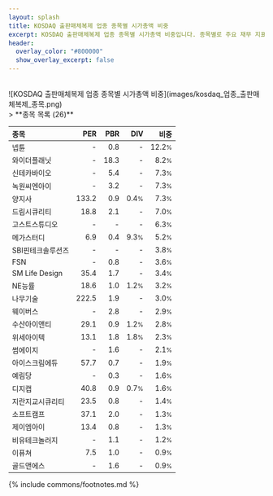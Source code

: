 ```yaml
---
layout: splash
title: KOSDAQ 출판매체복제 업종 종목별 시가총액 비중
excerpt: KOSDAQ 출판매체복제 업종 종목별 시가총액 비중입니다. 종목별로 주요 재무 지표를 함께 표시합니다.
header:
  overlay_color: "#800000"
  show_overlay_excerpt: false
---
```

<br>
![KOSDAQ 출판매체복제 업종 종목별 시가총액 비중](images/kosdaq_업종_출판매체복제_종목.png)
<br>
> **종목 목록 (26)**<a id="list"></a>

| **종목** | **PER** | **PBR** | **DIV** | **비중** |
| :------- | ------: | ------: | ------: | -------: |
| 넵튠 | - | 0.8 | - | 12.2<small>%</small> |
| 와이더플래닛 | - | 18.3 | - | 8.2<small>%</small> |
| 신테카바이오 | - | 5.4 | - | 7.3<small>%</small> |
| 녹원씨엔아이 | - | 3.2 | - | 7.3<small>%</small> |
| 양지사 | 133.2 | 0.9 | 0.4<small>%</small> | 7.3<small>%</small> |
| 드림시큐리티 | 18.8 | 2.1 | - | 7.0<small>%</small> |
| 고스트스튜디오 | - | - | - | 6.3<small>%</small> |
| 메가스터디 | 6.9 | 0.4 | 9.3<small>%</small> | 5.2<small>%</small> |
| SBI핀테크솔루션즈 | - | - | - | 3.8<small>%</small> |
| FSN | - | 0.8 | - | 3.6<small>%</small> |
| SM Life Design | 35.4 | 1.7 | - | 3.4<small>%</small> |
| NE능률 | 18.6 | 1.0 | 1.2<small>%</small> | 3.2<small>%</small> |
| 나무기술 | 222.5 | 1.9 | - | 3.0<small>%</small> |
| 웨이버스 | - | 2.8 | - | 2.9<small>%</small> |
| 수산아이앤티 | 29.1 | 0.9 | 1.2<small>%</small> | 2.8<small>%</small> |
| 위세아이텍 | 13.1 | 1.8 | 1.8<small>%</small> | 2.3<small>%</small> |
| 썸에이지 | - | 1.6 | - | 2.1<small>%</small> |
| 아이스크림에듀 | 57.7 | 0.7 | - | 1.9<small>%</small> |
| 예림당 | - | 0.3 | - | 1.6<small>%</small> |
| 디지캡 | 40.8 | 0.9 | 0.7<small>%</small> | 1.6<small>%</small> |
| 지란지교시큐리티 | 23.5 | 0.8 | - | 1.4<small>%</small> |
| 소프트캠프 | 37.1 | 2.0 | - | 1.3<small>%</small> |
| 제이엠아이 | 13.4 | 0.8 | - | 1.3<small>%</small> |
| 비유테크놀러지 | - | 1.1 | - | 1.2<small>%</small> |
| 이퓨쳐 | 7.5 | 1.0 | - | 0.9<small>%</small> |
| 골드앤에스 | - | 1.6 | - | 0.9<small>%</small> |

{% include commons/footnotes.md %}